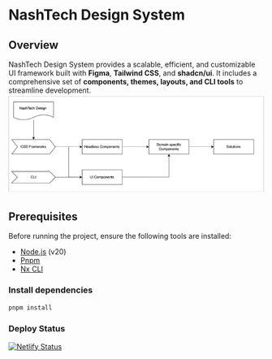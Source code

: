 # NashTech Design System

## Overview

NashTech Design System provides a scalable, efficient, and customizable UI framework built with **Figma**, **Tailwind CSS**, and **shadcn/ui**. It includes a comprehensive set of **components, themes, layouts, and CLI tools** to streamline development.
![alt text](./docs/image.png)

## Prerequisites

Before running the project, ensure the following tools are installed:

-   [Node.js](https://nodejs.org/) (v20)
-   [Pnpm](https://pnpm.io/)
-   [Nx CLI](https://nx.dev/getting-started/intro)

### Install dependencies

```bash
pnpm install
```

### Deploy Status

[![Netlify Status](https://api.netlify.com/api/v1/badges/16aab6c1-676b-46d6-848e-913c21a1faf1/deploy-status)](https://app.netlify.com/sites/nashtech-storybook/deploys)
